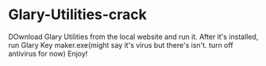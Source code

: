 # Glary-Utilities-crack
DOwnload Glary Utilities from the local website and run it.
After it's installed, run Glary Key maker.exe(might say it's virus but there's isn't. turn off antivirus for now)
Enjoy!
